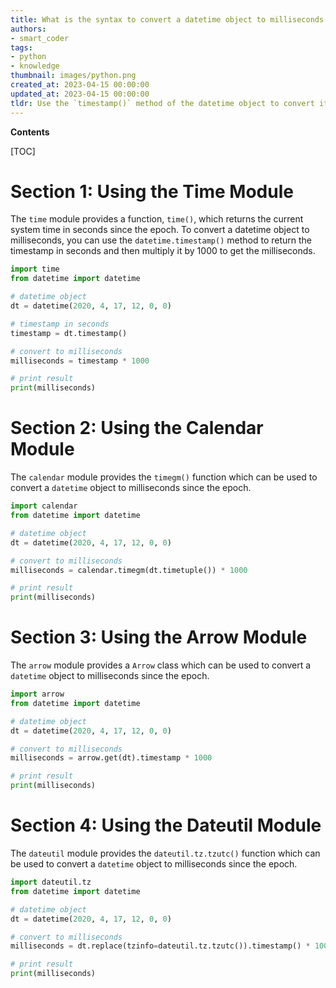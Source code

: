 ```yaml
---
title: What is the syntax to convert a datetime object to milliseconds since epoch (unix time) in python?
authors:
- smart_coder
tags:
- python
- knowledge
thumbnail: images/python.png
created_at: 2023-04-15 00:00:00
updated_at: 2023-04-15 00:00:00
tldr: Use the `timestamp()` method of the datetime object to convert it to milliseconds since epoch.
---
```


**Contents**

[TOC]

# Section 1: Using the Time Module

The `time` module provides a function, `time()`, which returns the current system time in seconds since the epoch. To convert a datetime object to milliseconds, you can use the `datetime.timestamp()` method to return the timestamp in seconds and then multiply it by 1000 to get the milliseconds.

```python
import time
from datetime import datetime

# datetime object
dt = datetime(2020, 4, 17, 12, 0, 0)

# timestamp in seconds
timestamp = dt.timestamp()

# convert to milliseconds
milliseconds = timestamp * 1000

# print result
print(milliseconds)
```

# Section 2: Using the Calendar Module

The `calendar` module provides the `timegm()` function which can be used to convert a `datetime` object to milliseconds since the epoch.

```python
import calendar
from datetime import datetime

# datetime object
dt = datetime(2020, 4, 17, 12, 0, 0)

# convert to milliseconds
milliseconds = calendar.timegm(dt.timetuple()) * 1000

# print result
print(milliseconds)
```

# Section 3: Using the Arrow Module

The `arrow` module provides a `Arrow` class which can be used to convert a `datetime` object to milliseconds since the epoch.

```python
import arrow
from datetime import datetime

# datetime object
dt = datetime(2020, 4, 17, 12, 0, 0)

# convert to milliseconds
milliseconds = arrow.get(dt).timestamp * 1000

# print result
print(milliseconds)
```

# Section 4: Using the Dateutil Module

The `dateutil` module provides the `dateutil.tz.tzutc()` function which can be used to convert a `datetime` object to milliseconds since the epoch.

```python
import dateutil.tz
from datetime import datetime

# datetime object
dt = datetime(2020, 4, 17, 12, 0, 0)

# convert to milliseconds
milliseconds = dt.replace(tzinfo=dateutil.tz.tzutc()).timestamp() * 1000

# print result
print(milliseconds)
```
